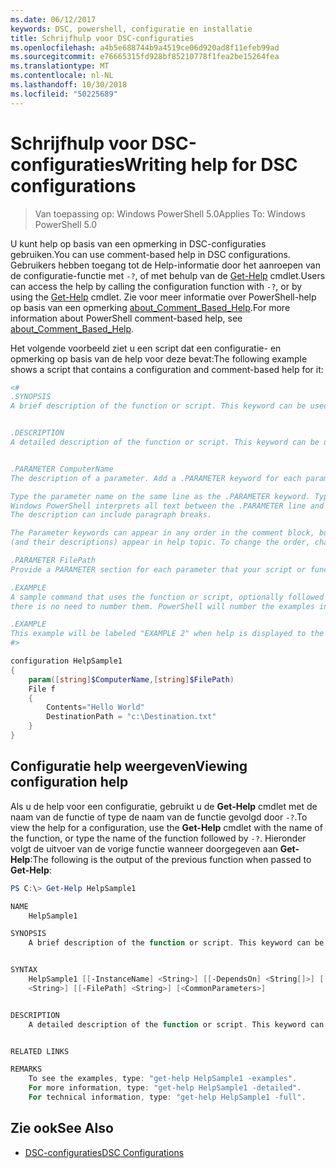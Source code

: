 ```yaml
---
ms.date: 06/12/2017
keywords: DSC, powershell, configuratie en installatie
title: Schrijfhulp voor DSC-configuraties
ms.openlocfilehash: a4b5e688744b9a4519ce06d920ad8f11efeb99ad
ms.sourcegitcommit: e76665315fd928bf85210778f1fea2be15264fea
ms.translationtype: MT
ms.contentlocale: nl-NL
ms.lasthandoff: 10/30/2018
ms.locfileid: "50225689"
---
```

# <a name="writing-help-for-dsc-configurations"></a><span data-ttu-id="ae3db-103">Schrijfhulp voor DSC-configuraties</span><span class="sxs-lookup"><span data-stu-id="ae3db-103">Writing help for DSC configurations</span></span>

><span data-ttu-id="ae3db-104">Van toepassing op: Windows PowerShell 5.0</span><span class="sxs-lookup"><span data-stu-id="ae3db-104">Applies To: Windows PowerShell 5.0</span></span>

<span data-ttu-id="ae3db-105">U kunt help op basis van een opmerking in DSC-configuraties gebruiken.</span><span class="sxs-lookup"><span data-stu-id="ae3db-105">You can use comment-based help in DSC configurations.</span></span> <span data-ttu-id="ae3db-106">Gebruikers hebben toegang tot de Help-informatie door het aanroepen van de configuratie-functie met `-?`, of met behulp van de [Get-Help](https://technet.microsoft.com/library/hh849696.aspx) cmdlet.</span><span class="sxs-lookup"><span data-stu-id="ae3db-106">Users can access the help by calling the configuration function with `-?`, or by using the [Get-Help](https://technet.microsoft.com/library/hh849696.aspx) cmdlet.</span></span> <span data-ttu-id="ae3db-107">Zie voor meer informatie over PowerShell-help op basis van een opmerking [about_Comment_Based_Help](https://technet.microsoft.com/library/hh847834.aspx).</span><span class="sxs-lookup"><span data-stu-id="ae3db-107">For more information about PowerShell comment-based help, see [about_Comment_Based_Help](https://technet.microsoft.com/library/hh847834.aspx).</span></span>

<span data-ttu-id="ae3db-108">Het volgende voorbeeld ziet u een script dat een configuratie- en opmerking op basis van de help voor deze bevat:</span><span class="sxs-lookup"><span data-stu-id="ae3db-108">The following example shows a script that contains a configuration and comment-based help for it:</span></span>

```powershell
<#
.SYNOPSIS
A brief description of the function or script. This keyword can be used only once for each configuration.


.DESCRIPTION
A detailed description of the function or script. This keyword can be used only once for each configuration.


.PARAMETER ComputerName
The description of a parameter. Add a .PARAMETER keyword for each parameter in the function or script syntax.

Type the parameter name on the same line as the .PARAMETER keyword. Type the parameter description on the lines following the .PARAMETER keyword.
Windows PowerShell interprets all text between the .PARAMETER line and the next keyword or the end of the comment block as part of the parameter description.
The description can include paragraph breaks.

The Parameter keywords can appear in any order in the comment block, but the function or script syntax determines the order in which the parameters
(and their descriptions) appear in help topic. To change the order, change the syntax.

.PARAMETER FilePath
Provide a PARAMETER section for each parameter that your script or function accepts.

.EXAMPLE
A sample command that uses the function or script, optionally followed by sample output and a description. Repeat this keyword for each example. If you have multiple examples,
there is no need to number them. PowerShell will number the examples in help text.

.EXAMPLE
This example will be labeled "EXAMPLE 2" when help is displayed to the user.
#>

configuration HelpSample1
{
    param([string]$ComputerName,[string]$FilePath)
    File f
    {
        Contents="Hello World"
        DestinationPath = "c:\Destination.txt"
    }
}
```

## <a name="viewing-configuration-help"></a><span data-ttu-id="ae3db-109">Configuratie help weergeven</span><span class="sxs-lookup"><span data-stu-id="ae3db-109">Viewing configuration help</span></span>

<span data-ttu-id="ae3db-110">Als u de help voor een configuratie, gebruikt u de **Get-Help** cmdlet met de naam van de functie of type de naam van de functie gevolgd door `-?`.</span><span class="sxs-lookup"><span data-stu-id="ae3db-110">To view the help for a configuration, use the **Get-Help** cmdlet with the name of the function, or type the name of the function followed by `-?`.</span></span> <span data-ttu-id="ae3db-111">Hieronder volgt de uitvoer van de vorige functie wanneer doorgegeven aan **Get-Help**:</span><span class="sxs-lookup"><span data-stu-id="ae3db-111">The following is the output of the previous function when passed to **Get-Help**:</span></span>

```powershell
PS C:\> Get-Help HelpSample1

NAME
    HelpSample1

SYNOPSIS
    A brief description of the function or script. This keyword can be used only once for each configuration.


SYNTAX
    HelpSample1 [[-InstanceName] <String>] [[-DependsOn] <String[]>] [[-OutputPath] <String>] [[-ConfigurationData] <Hashtable>] [[-ComputerName]
    <String>] [[-FilePath] <String>] [<CommonParameters>]


DESCRIPTION
    A detailed description of the function or script. This keyword can be used only once for each configuration.


RELATED LINKS

REMARKS
    To see the examples, type: "get-help HelpSample1 -examples".
    For more information, type: "get-help HelpSample1 -detailed".
    For technical information, type: "get-help HelpSample1 -full".
```

## <a name="see-also"></a><span data-ttu-id="ae3db-112">Zie ook</span><span class="sxs-lookup"><span data-stu-id="ae3db-112">See Also</span></span>
* [<span data-ttu-id="ae3db-113">DSC-configuraties</span><span class="sxs-lookup"><span data-stu-id="ae3db-113">DSC Configurations</span></span>](configurations.md)